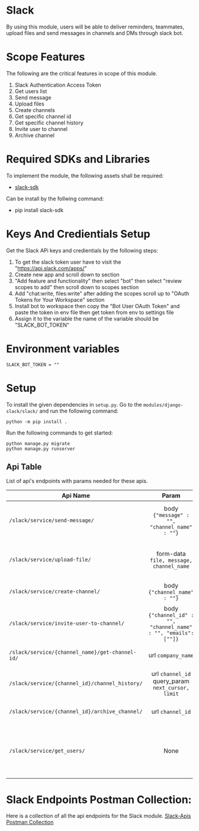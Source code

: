 # Slack
By using this module, users will be able to deliver reminders, teammates, upload files and send messages in channels and DMs through slack bot.

# Scope Features
The following are the critical features in scope of this module.

1. Slack Authentication Access Token
2. Get users list
3. Send message
4. Upload files
5. Create channels
6. Get specific channel id
7. Get specific channel history
8. Invite user to channel
9. Archive channel

# Required SDKs and Libraries

To implement the module, the following assets shall be required:
- [slack-sdk](https://pypi.org/project/slack-sdk/)

Can be install by the follwing command:
- pip install slack-sdk

# Keys And Credientials Setup
Get the Slack APi keys and credientials by the following steps:
1. To get the slack token user have to visit the "https://api.slack.com/apps/"
2. Create new app and scroll down to section 
3. "Add feature and functionality" then select "bot" then select "review scopes to add" then scroll down to scopes section 
4. Add "chat:write, files:write" after adding the scopes scroll up to "OAuth Tokens for Your Workspace" section
5. Install bot to workspace then copy the "Bot User OAuth Token" and paste the token in env file then get token from env to settings file 
6. Assign it to the variable the name of the variable should be "SLACK_BOT_TOKEN"


# Environment variables
```
SLACK_BOT_TOKEN = ""
```

# Setup 
To install the given dependencies in `setup.py`. Go to the `modules/django-slack/slack/` and run the following command:
```
python -m pip install .
```

 Run the following commands to get started:

```
python manage.py migrate
python manage.py runserver
```

## Api Table
List of api's endpoints with params needed for these apis.

| Api Name                                        |                              Param                              | Description                                                                                        |
|-------------------------------------------------|:---------------------------------------------------------------:|:---------------------------------------------------------------------------------------------------|
| `/slack/service/send-message/`                  |          body `{"message" : "", "channel_name" : ""}`           | Takes files, message, channel name and send the message with file to respective channel.           |
| `/slack/service/upload-file/`                   |             form-data `file, message, channel_name`             | Takes message and channel name and send the message to respective channel.                         |
| `/slack/service/create-channel/`                |                  body `{"channel_name" : ""}`                   | Takes channel name and create new channel                                                          |
| `/slack/service/invite-user-to-channel/`        | body `{"channel_id" : "", "channel_name" : "", "emails": [""]}` | Takes user id and channel name and added respective user to that channel                           |
| `/slack/service/{channel_name}/get-channel-id/` |                       url `company_name`                        | Takes channel name and return channel id                                                           |
| `/slack/service/{channel_id}/channel_history/`  |        url `channel_id` query_param `next_cursor, limit`        | Takes channel id and limit and return conversation and channel history                             |
| `/slack/service/{channel_id}/archive_channel/`  |                        url `channel_id`                         | Takes channel id and archive that channel                                                          |
| `/slack/service/get_users/`                     |                              None                               | This method returns a list of all users in the workspace. This includes deleted/deactivated users. |                                                                           |

# Slack Endpoints Postman Collection:
Here is a collection of all the api endpoints for the Slack module.
[Slack-Apis Postman Collection](https://drive.google.com/file/d/1L5Y9Z56f57Ubocz_hI78GFIGK981tABp/view?usp=share_link)